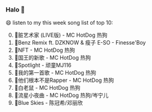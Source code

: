 

### Halo 👋

😄 listen to my this week song list of top 10:

0. 🌈脏艺术家 (LIVE版) - MC HotDog 热狗
1. 🌈Benz Remix ft. DZKNOW & 瘦子 E-SO - Finesse'Boy
2. 🌈NFT - MC HotDog 热狗
3. 🌈国王的新歌 - MC HotDog 热狗
4. 🌈Spotlight - 顽童MJ116
5. 🌈我的第一首歌 - MC HotDog 热狗
6. 🌈他们根本不是Rapper - MC HotDog 热狗
7. 🌈白老鼠 - MC HotDog 热狗
8. 🌈流星小夜曲 - MC HotDog 热狗/岑宁儿
9. 🌈Blue Skies - 陈冠希/邓丽欣

